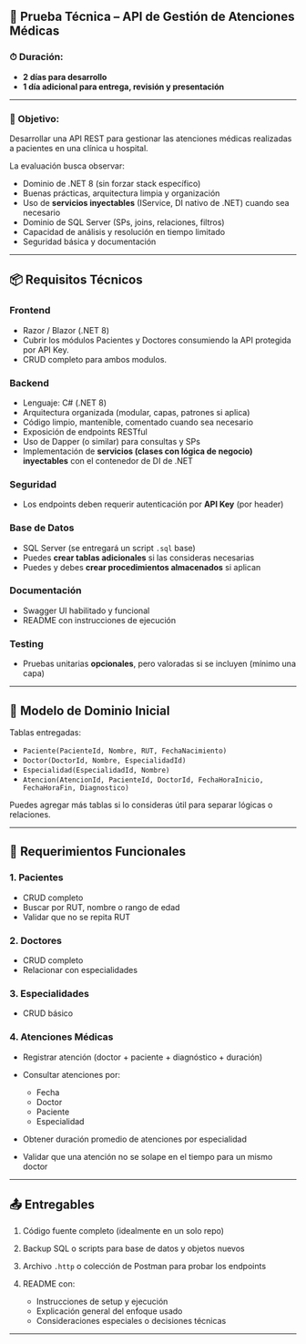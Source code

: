 ## 🧪 Prueba Técnica – API de Gestión de Atenciones Médicas

### ⏱ Duración:

* **2 días para desarrollo**
* **1 día adicional para entrega, revisión y presentación**

---

### 🎯 Objetivo:

Desarrollar una API REST para gestionar las atenciones médicas realizadas a pacientes en una clínica u hospital.

La evaluación busca observar:

* Dominio de .NET 8 (sin forzar stack específico)
* Buenas prácticas, arquitectura limpia y organización
* Uso de **servicios inyectables** (IService, DI nativo de .NET) cuando sea necesario
* Dominio de SQL Server (SPs, joins, relaciones, filtros)
* Capacidad de análisis y resolución en tiempo limitado
* Seguridad básica y documentación

---

## 📦 Requisitos Técnicos
### Frontend 
* Razor / Blazor  (.NET 8)
* Cubrir los módulos Pacientes y Doctores consumiendo la API protegida por API Key.
* CRUD completo para ambos modulos.

### Backend

* Lenguaje: C# (.NET 8)
* Arquitectura organizada (modular, capas, patrones si aplica)
* Código limpio, mantenible, comentado cuando sea necesario
* Exposición de endpoints RESTful
* Uso de Dapper (o similar) para consultas y SPs
* Implementación de **servicios (clases con lógica de negocio) inyectables** con el contenedor de DI de .NET

### Seguridad

* Los endpoints deben requerir autenticación por **API Key** (por header)

### Base de Datos

* SQL Server (se entregará un script `.sql` base)
* Puedes **crear tablas adicionales** si las consideras necesarias
* Puedes y debes **crear procedimientos almacenados** si aplican

### Documentación

* Swagger UI habilitado y funcional
* README con instrucciones de ejecución

### Testing

* Pruebas unitarias **opcionales**, pero valoradas si se incluyen (mínimo una capa)

---

## 🧱 Modelo de Dominio Inicial

Tablas entregadas:

* `Paciente(PacienteId, Nombre, RUT, FechaNacimiento)`
* `Doctor(DoctorId, Nombre, EspecialidadId)`
* `Especialidad(EspecialidadId, Nombre)`
* `Atencion(AtencionId, PacienteId, DoctorId, FechaHoraInicio, FechaHoraFin, Diagnostico)`

Puedes agregar más tablas si lo consideras útil para separar lógicas o relaciones.

---

## 🔧 Requerimientos Funcionales

### 1. Pacientes

* CRUD completo
* Buscar por RUT, nombre o rango de edad
* Validar que no se repita RUT

### 2. Doctores

* CRUD completo
* Relacionar con especialidades

### 3. Especialidades

* CRUD básico

### 4. Atenciones Médicas

* Registrar atención (doctor + paciente + diagnóstico + duración)
* Consultar atenciones por:

  * Fecha
  * Doctor
  * Paciente
  * Especialidad
* Obtener duración promedio de atenciones por especialidad
* Validar que una atención no se solape en el tiempo para un mismo doctor

---

## 📤 Entregables

1. Código fuente completo (idealmente en un solo repo)
2. Backup SQL o scripts para base de datos y objetos nuevos
3. Archivo `.http` o colección de Postman para probar los endpoints
4. README con:

   * Instrucciones de setup y ejecución
   * Explicación general del enfoque usado
   * Consideraciones especiales o decisiones técnicas

---
